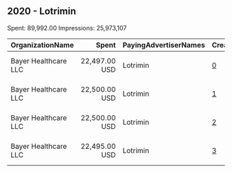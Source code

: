 ## 2020 - Lotrimin 
Spent: 89,992.00
Impressions: 25,973,107

|OrganizationName|Spent|PayingAdvertiserNames|CreativeUrls|Impressions|Genders|AgeBrackets|CountryCodes|BillingAddresses|CandidateBallotInformation|
|:---|---:|:---|:---|---:|:---|:---|:---|:---|:---|
|Bayer Healthcare LLC|22,497.00 USD|Lotrimin|[0](https://www.snap.com/political-ads/asset/a079669d774dfcc11db26af1e47dcce68b7c21269464f37303daa1adeef519e1?mediaType=mp4)|10,742,973||18+|united states|"PO Box 106099,Pittsburgh,15230 ,US"||
|Bayer Healthcare LLC|22,500.00 USD|Lotrimin|[1](https://www.snap.com/political-ads/asset/a079669d774dfcc11db26af1e47dcce68b7c21269464f37303daa1adeef519e1?mediaType=mp4)|8,619,075||18+|united states|"PO Box 106099,Pittsburgh,15230 ,US"||
|Bayer Healthcare LLC|22,500.00 USD|Lotrimin|[2](https://www.snap.com/political-ads/asset/013b23e83f83b1a1c433c7fe7b31ebbdae20f5361a2ff009f7cfe867b42a352e?mediaType=mp4)|3,415,844||18+|united states|"PO Box 106099,Pittsburgh,15230 ,US"||
|Bayer Healthcare LLC|22,495.00 USD|Lotrimin|[3](https://www.snap.com/political-ads/asset/013b23e83f83b1a1c433c7fe7b31ebbdae20f5361a2ff009f7cfe867b42a352e?mediaType=mp4)|3,195,215||18+|united states|"PO Box 106099,Pittsburgh,15230 ,US"||
